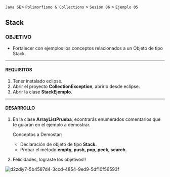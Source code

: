 
`Java SE`> `Polimorfismo & Collections` > `Sesión 06` > `Ejemplo 05`

## Stack

### OBJETIVO

- Fortalecer con ejemplos los conceptos relacionados a un Objeto de tipo Stack.

<hr>

#### REQUISITOS

1. Tener instalado eclipse.
2. Abrir el proyecto <b>CollectionException</b>, abrirlo desde eclipse.
3. Abrir la clase <b>StackEjemplo</b>.

<hr>

#### DESARROLLO

1. En la clase <b>ArrayListPrueba</b>, econtrarás enumerados comentarios que te guiarán en el ejemplo a demostrar.

   Conceptos a Demostar:
   
    <ul>
      <li> Declaración de objeto de tipo <b>Stack.</b>
      <li> Probar el método <b>empty, push, pop, peek, search</b>.
   </ul>

2. Felicidades, lograste los objetivos!!

![d2zdiy7-5b4587d4-3ccd-4854-9ed9-5df10f56593f](https://user-images.githubusercontent.com/56565204/67425280-51a5c600-f59d-11e9-9baf-5ef3aeca8a11.png)
